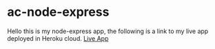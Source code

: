 # ac-node-express

Hello this is my node-express app, the following is a link to my live app deployed in Heroku cloud.
[Live App](https://ac-node-express.herokuapp.com/)
